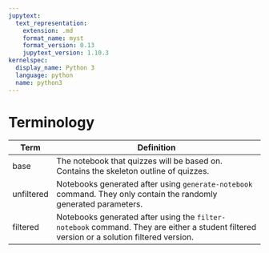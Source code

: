 ```yaml
---
jupytext:
  text_representation:
    extension: .md
    format_name: myst
    format_version: 0.13
    jupytext_version: 1.10.3
kernelspec:
  display_name: Python 3
  language: python
  name: python3
---
```


# Terminology
Term | Definition
--- | ---
base | The notebook that quizzes will be based on. Contains the skeleton outline of quizzes.
unfiltered | Notebooks generated after using `generate-notebook` command. They only contain the randomly generated parameters.
filtered | Notebooks generated after using the `filter-notebook` command. They are either a student filtered version or a solution filtered version.
